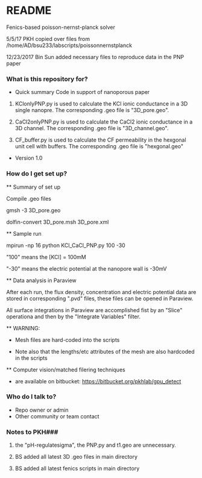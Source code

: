 # README #

Fenics-based poisson-nernst-planck solver


5/5/17
PKH copied over files from /home/AD/bsu233/labscripts/poissonnernstplanck

12/23/2017
Bin Sun added necessary files to reproduce data in the PNP paper

### What is this repository for? ###

* Quick summary
Code in support of nanoporous paper

1) KClonlyPNP.py is used to calculate the KCl ionic conductance in a 3D single nanopre. The corresponding .geo file is "3D_pore.geo".

2) CaCl2onlyPNP.py is used to calculate the CaCl2 ionic conductance in a 3D channel. The corresponding .geo file is "3D_channel.geo".

3) CF_buffer.py is used to calculate the CF permeability in the hexgonal unit cell with buffers. The corresponding .geo file is "hexgonal.geo"

* Version
1.0

### How do I get set up? ###

** Summary of set up

Compile .geo files

gmsh -3 3D_pore.geo
 
dolfin-convert 3D_pore.msh 3D_pore.xml 

** Sample run 

mpirun -np 16 python KCl_CaCl_PNP.py 100 -30

"100" means the [KCl] = 100mM

"-30" means the electric potential at the nanopore wall is -30mV

** Data analysis in Paraview

After each run, the flux density, concentration and electric potential data are stored in corresponding ".pvd" files, these files can be opened in Paraview.

All surface integrations in Paraview are accomplished fist by an "Slice" operationa and then by the "Integrate Variables" filter.


** WARNING: 
* Mesh files are hard-coded into the scripts

* Note also that the lengths/etc attributes of the mesh are also hardcoded in the scripts

** Computer vision/matched filering techniques 
* are available on bitbucket: https://bitbucket.org/pkhlab/gpu_detect


### Who do I talk to? ###

* Repo owner or admin
* Other community or team contact


### Notes to PKH###
1) the "pH-regulatesigma", the PNP.py and t1.geo are unnecessary.

2) BS added all latest 3D .geo files in main directory

3) BS added all latest fenics scripts in main directory

